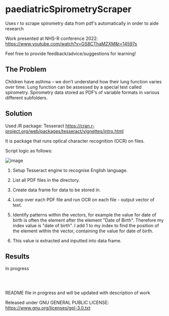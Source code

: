 # paediatricSpirometryScraper

Uses r to scrape spirometry data from pdf's automatically in order to aide research

Work presented at NHS-R conference 2022: https://www.youtube.com/watch?v=GS8CThaMZXM&t=14597s

Feel free to provide feedback/advice/suggestions for learning!

## The Problem
Children have asthma – we don’t understand how their lung function varies over time. Lung function can be assessed by a special test called spirometry. Spirometry data stored as PDF’s of variable formats in various different subfolders. 

## Solution
Used /R package: Tesseract
https://cran.r-project.org/web/packages/tesseract/vignettes/intro.html

It is package that runs optical character recognition (OCR) on files.

Script logic as follows:


![image](https://user-images.githubusercontent.com/119973108/207146435-e7eed67a-263d-4aa6-a498-f97e1cbd7c86.png) <br>


1. Setup Tesseract engine to recognise English language.
2. List all PDF files in the directory.
3. Create data frame for data to be stored in.

4. Loop over each PDF file and run OCR on each file - output vector of text.
5. Identify patterns within the vectors, for example the value for date of birth is often the element after the element "Date of Birth". Therefore my index value is "date of birth". I add 1 to my index to find the position of the element within the vector, containing the value for date of birth.
6. This value is extracted and inputted into data frame.

## Results
In progress

<pre>


</pre>
README file in progress and will be updated with description of work

Released under GNU GENERAL PUBLIC LICENSE:
https://www.gnu.org/licenses/gpl-3.0.txt
